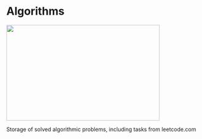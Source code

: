 # Algorithms

<img src="https://i.imgur.com/GAbQ1qb.png" width="400" height="250" />

Storage of solved algorithmic problems, including tasks from leetcode.com
